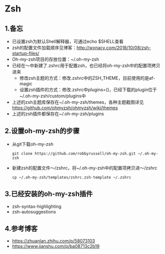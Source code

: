 # Zsh

## 1.备忘

- 已设置zsh为默认Shell解释器，可通过echo $SHELL查看
- zsh的配置文件加载顺序见博客：<http://wxnacy.com/2018/10/08/zsh-startup-files/>
- Oh-my-zsh项目的存放位置：~/.oh-my-zsh
- 已经在～中新建了.zshrc用于配置zsh，也已经将oh-my-zsh中的配置项拷贝进来
  - 修改zsh主题的方式：修改.zshrc中的ZSH_THEME，目前使用的是af-magic
  - 设置zsh插件的方式：修改.zshrc中plugins=()，已经下载的plugin位于~/.oh-my-zsh/custom/plugins中
- 上述的zsh主题库保存在~/.oh-my-zsh/themes，各种主题截图详见<https://github.com/ohmyzsh/ohmyzsh/wiki/themes>
- 上述的zsh插件都保存在~/.oh-my-zsh/plugins

## 2.设置oh-my-zsh的步骤

- 从git下载oh-my-zsh

  ```shell
  git clone https://github.com/robbyrussell/oh-my-zsh.git ~/.oh-my-zsh
  ```

- 新建zsh的配置文件～/zshrc，将~/.oh-my-zsh中的配置项拷贝进～/zshrc

  ```shell
  cp ~/.oh-my-zsh/templates/zshrc.zsh-template ~/.zshrc
  ```

## 3.已经安装的oh-my-zsh插件

- zsh-syntax-highlighting
- zsh-autosuggestions

## 4.参考博客

- <https://zhuanlan.zhihu.com/p/58073103>
- <https://www.jianshu.com/p/ba08713c2b19>
